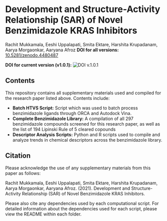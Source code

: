 # Development and Structure-Activity Relationship (SAR) of Novel Benzimidazole KRAS Inhibitors
Rachit Mukkamala, Eeshi Uppalapati, Smita Ektare, Harshita Krupadanam, Aarya Morgaonkar, Aaryana Afroz
**DOI for all versions:** [10.5281/zenodo.4480487](https://doi.org/10.5281/zenodo.4480487)

**DOI for current version (v1.0.1):** ![DOI v.1.0.1](https://zenodo.org/badge/doi/10.5281/zenodo.4480488.svg)

## Contents
This repository contains all supplementary materials used and compiled for the research paper listed above. Contents include:
- **Batch HTVS Script:** Script which was used to batch process benzimidazole ligands through ORCA and Autodock Vina.
- **Complete Benzimidazole Library:** A compilation of all 297 benzimidazole compounds screened for this research paper, as well as the list of 194 Lipinski Rule of 5 cleared copounds
- **Descriptor Analysis Scripts:** Python and R scripts used to compile and analyze trends in chemical descriptors across the benzimidazole library.

## Citation
Please acknowledge the use of any supplementary materials from this paper as follows:

Rachit Mukkamala, Eeshi Uppalapati, Smita Ektare, Harshita Krupadanam, Aarya Morgaonkar, Aaryana Afroz. (2021). Development and Structure-Activity Relationship (SAR) of Novel Benzimidazole KRAS Inhibitors.

Please also cite any dependencies used by each computational script. For detailed information about the dependencies used for each script, please view the README within each folder.
